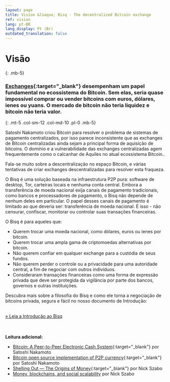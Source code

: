 ```yaml
---
layout: page
title: Vision &lsaquo; Bisq - The decentralized Bitcoin exchange
ref: vision
lang: pt-BR
lang_display: Pt (Br)
outdated_translation: false
---
```

# Visão
{: .mb-5}

### [Exchanges](https://en.wikipedia.org/wiki/Bitcoin_exchange#List_of_Bitcoin_Exchanges){:target="_blank"} desempenham um papel fundamental no ecossistema do Bitcoin. Sem elas, seria quase impossível comprar ou vender bitcoins com euros, dólares, ienes ou yuans. O mercado de bitcoin não teria liquidez e bitcoin não teria valor.
{: .mt-5 .col-sm-12 .col-md-10 .pl-0 .mb-5}



<div class="row mb-sm-4 mb-md-0 col-sm-12 col-md-8">

<p>Satoshi Nakamoto criou Bitcoin para resolver o problema de sistemas de pagamento centralizados, por isso parece inconsistente que as exchanges de Bitcoin centralizadas ainda sejam a principal forma de aquisição de bitcoins. O domínio e a vulnerabilidade das exchanges centralizadas agem frequentemente como o calcanhar de Aquiles no atual ecossistema Bitcoin..</p>

<p>Fala-se muito sobre a descentralização no espaço Bitcoin, e várias tentativas de criar exchanges descentralizadas para resolver esta fraqueza.</p>

<p>O Bisq é uma solução baseada na infraestrutura P2P pura: software de desktop, Tor, carteiras locais e nenhuma conta central. Embora a transferência de moeda nacional exija canais de pagamento tradicionais, como bancos e processadores de pagamento, o Bisq não depende de nenhum deles em particular. O papel desses canais de pagamento é limitado ao que deveria ser: transferência de moeda nacional. É isso - não censurar, confiscar, monitorar ou controlar suas transações financeiras.</p>

<p>O Bisq é para aqueles que:</p>

<ul>
  <li>Querem trocar uma moeda nacional, como dólares, euros ou ienes por bitcoin.</li>
  <li>Querem trocar uma ampla gama de criptomoedas alternativas por bitcoin.</li>
  <li>Não querem confiar em qualquer exchange para a custódia de seus fundos.</li>
  <li>Não querem perder o controle ou a privacidade para uma autoridade central, a fim de negociar com outros indivíduos.</li>
  <li>Consideraram transações financeiras como uma forma de expressão privada que deve ser protegida da vigilância por parte dos bancos, governos e outras instituições.</li>
</ul>

<p>Descubra mais sobre a filosofia do Bisq e como ele torna a negociação de bitcoins privada, segura e fácil no nosso documento de Introdução:</p>

<p><br>
<a href="https://docs.bisq.network/intro.html" target="_blank" rel="noopener">» Leia a Introdução ao Bisq </a></p>

</div>




<br><br>
**Leitura adicional:**

 - [Bitcoin: A Peer-to-Peer Electronic Cash System](https://bitcoin.org/bitcoin.pdf){:target="_blank"} por Satoshi Nakamoto
 - [Bitcoin open source implementation of P2P currency](http://p2pfoundation.ning.com/forum/topics/bitcoin-open-source){:target="_blank"} por Satoshi Nakamoto
 - [Shelling Out &#8212; The Origins of Money](http://web.archive.org/web/20160921140955/http://szabo.best.vwh.net/shell.html){:target="_blank"} por Nick Szabo
 - [Money, blockchains, and social scalability](http://unenumerated.blogspot.com/2017/02/money-blockchains-and-social-scalability.html) por Nick Szabo
